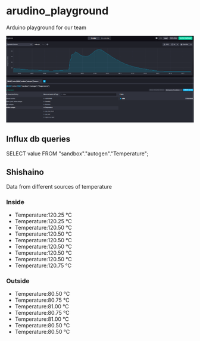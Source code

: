 # arudino_playground
Arduino playground for our team

![](influx_graph.png)

## Influx db queries
SELECT value FROM "sandbox"."autogen"."Temperature";

## Shishaino

Data from different sources of temperature
### Inside
* Temperature:120.25 ℃
* Temperature:120.25 ℃
* Temperature:120.50 ℃
* Temperature:120.50 ℃
* Temperature:120.50 ℃
* Temperature:120.50 ℃
* Temperature:120.50 ℃
* Temperature:120.50 ℃
* Temperature:120.75 ℃

### Outside
* Temperature:80.50 ℃
* Temperature:80.75 ℃
* Temperature:81.00 ℃
* Temperature:80.75 ℃
* Temperature:81.00 ℃
* Temperature:80.50 ℃
* Temperature:80.50 ℃

